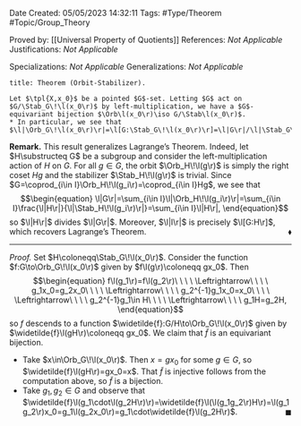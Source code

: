 <div class="top Space"></div>

Date Created: 05/05/2023 14:32:11
Tags: #Type/Theorem #Topic/Group_Theory

Proved by: [[Universal Property of Quotients]]
References: <i>Not Applicable</i>
Justifications: <i>Not Applicable</i>

Specializations: <i>Not Applicable</i>
Generalizations: <i>Not Applicable</i>

``` ad-Theorem
title: Theorem (Orbit-Stabilizer).

Let $\tpl{X,x_0}$ be a pointed $G$-set. Letting $G$ act on $G/\Stab_G\!\l(x_0\r)$ by left-multiplication, we have a $G$-equivariant bijection $\Orb\l(x_0\r)\iso G/\Stab\l(x_0\r)$.
* In particular, we see that $\l|\Orb_G\!\l(x_0\r)\r|=\l[G:\Stab_G\!\l(x_0\r)\r]=\l|G\r|/\l|\Stab_G\!\l(x_0\r)\r|$.

```

<b>Remark.</b> This result generalizes Lagrange’s Theorem. Indeed, let $H\substructeq G$ be a subgroup and consider the left-multiplication action of $H$ on $G$. For all $g\in G$, the orbit $\Orb_H\!\l(g\r)$ is simply the right coset $Hg$ and the stabilizer $\Stab_H\!\l(g\r)$ is trivial. Since $G=\coprod_{i\in I}\Orb_H\!\l(g_i\r)=\coprod_{i\in I}Hg$, we see that
$$\begin{equation}
    \l|G\r|=\sum_{i\in I}\l|\Orb_H\!\l(g_i\r)\r|=\sum_{i\in I}\frac{\l|H\r|}{\l|\Stab_H\!\l(g_i\r)\r|}=\sum_{i\in I}\l|H\r|,
\end{equation}$$
so $\l|H\r|$ divides $\l|G\r|$. Moreover, $\l|I\r|$ is precisely $\l[G:H\r]$, which recovers Lagrange’s Theorem.<span style="float:right;">$\blacklozenge$</span>

---

<i>Proof.</i> Set $H\coloneqq\Stab_G\!\l(x_0\r)$. Consider the function $f:G\to\Orb_G\!\l(x_0\r)$ given by $f\l(g\r)\coloneqq gx_0$. Then
$$\begin{equation}
    f\l(g_1\r)=f\l(g_2\r)\ \ \ \ \Leftrightarrow\ \ \ \ g_1x_0=g_2x_0\ \ \ \ \Leftrightarrow\ \ \ \ g_2^{-1}g_1x_0=x_0\ \ \ \ \Leftrightarrow\ \ \ \ g_2^{-1}g_1\in H\ \ \ \ \Leftrightarrow\ \ \ \ g_1H=g_2H,
\end{equation}$$
so $f$ descends to a function $\widetilde{f}:G/H\to\Orb_G\!\l(x_0\r)$ given by $\widetilde{f}\l(gH\r)\coloneqq gx_0$. We claim that $\widetilde{f}$ is an equivariant bijection.
* Take $x\in\Orb_G\!\l(x_0\r)$. Then $x=gx_0$ for some $g\in G$, so $\widetilde{f}\l(gH\r)=gx_0=x$. That $\widetilde{f}$ is injective follows from the computation above, so $\widetilde{f}$ is a bijection.
* Take $g_1,g_2\in G$ and observe that $\widetilde{f}\l(g_1\cdot\l(g_2H\r)\r)=\widetilde{f}\l(\l(g_1g_2\r)H\r)=\l(g_1g_2\r)x_0=g_1\l(g_2x_0\r)=g_1\cdot\widetilde{f}\l(g_2H\r)$.<span style="float:right;">$\blacksquare$</span>
